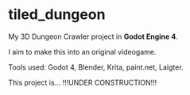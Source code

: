 # tiled_dungeon

My 3D Dungeon Crawler project in **Godot Engine 4**.

I aim to make this into an original videogame.

Tools used: Godot 4, Blender, Krita, paint.net, Laigter.

This project is... !!!UNDER CONSTRUCTION!!!
